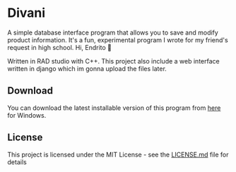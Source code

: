 # Divani 

A simple database interface program that allows you to save and modify product information. It's a fun, experimental program I wrote for my friend's request in high school. Hi, Endrito :wave:

Written in RAD studio with C++. This project also include a web interface written in django which im gonna upload the files later.

## Download

You can download the latest installable version of this program from [here](https://github.com/dincerhalit/divani/tree/master/Divani) for Windows.

## License

This project is licensed under the MIT License - see the [LICENSE.md](LICENSE.md) file for details

